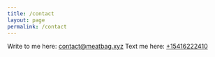 ```yaml
---
title: /contact
layout: page
permalink: /contact
---
```

Write to me here: [contact@meatbag.xyz](mailto:contact@meatbag.xyz)
Text me here: [+15416222410](sms:+15416222410)
